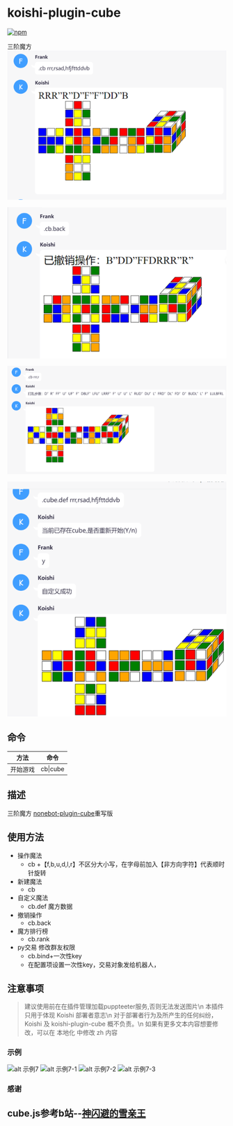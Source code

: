# koishi-plugin-cube

[![npm](https://img.shields.io/npm/v/koishi-plugin-cube?style=flat-square)](https://www.npmjs.com/package/koishi-plugin-cube)

三阶魔方
![alt 示例7](../../assets/KoishiPlugins/cube0.png)


![alt 示例](../../assets/KoishiPlugins/cube1.png)

![alt 示例](../../assets/KoishiPlugins/cube2.png)

![alt 示例](../../assets/KoishiPlugins/cube3.png)


## 命令
|  方法  | 命令  |
|  ----  | ----  |
| 开始游戏  | cb\|cube|

## 描述
三阶魔方
[nonebot-plugin-cube](https://github.com/initialencounter/nonebot-plugin-cube)重写版

## 使用方法
- 操作魔法
  - cb +【f,b,u,d,l,r】不区分大小写，在字母前加入【非方向字符】代表顺时针旋转
- 新建魔法
  - cb
- 自定义魔法
  - cb.def 魔方数据
- 撤销操作
  - cb.back
- 魔方排行榜
  - cb.rank
- py交易 修改群友权限
  - cb.bind+一次性key 
  - 在配置项设置一次性key，交易对象发给机器人，

## 注意事项
>建议使用前在在插件管理加载puppteeter服务,否则无法发送图片\n
本插件只用于体现 Koishi 部署者意志\n
对于部署者行为及所产生的任何纠纷， Koishi 及 koishi-plugin-cube 概不负责。\n
如果有更多文本内容想要修改，可以在 本地化 中修改 zh 内容

### 示例
![alt 示例7](https://github.com/initialencounter/mykoishi/blob/master/screenshot/cube0.png)
![alt 示例7-1](https://github.com/initialencounter/mykoishi/blob/master/screenshot/cube1.png)
![alt 示例7-2](https://github.com/initialencounter/mykoishi/blob/master/screenshot/cube2.png)
![alt 示例7-3](https://github.com/initialencounter/mykoishi/blob/master/screenshot/cube3.png)

### 感谢
## cube.js参考b站--[神闪避的雪亲王](https://space.bilibili.com/16355723)